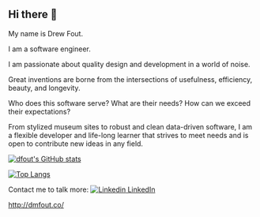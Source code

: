 ## Hi there 👋

My name is Drew Fout. 

I am a software engineer. 

I am passionate about quality design and development in a world of noise. 

Great inventions are borne from the intersections of usefulness, efficiency, beauty, and longevity. 

Who does this software serve? What are their needs? How can we exceed their expectations?



From stylized museum sites to robust and clean data-driven software, I am a flexible developer and life-long learner that strives to meet needs and is open to contribute new ideas in any field.

[![dfout's GitHub stats](https://github-readme-stats.vercel.app/api?username=dfout)](https://github.com/dfout/github-readme-stats)

[![Top Langs](https://github-readme-stats.vercel.app/api/top-langs/?username=dfout&layout=compact)](https://github.com/dfout/github-readme-stats)

Contact me to talk more: 
[![Linkedin](https://i.sstatic.net/gVE0j.png) LinkedIn](https://www.linkedin.com/in/drew-fout/)
&nbsp;

http://dmfout.co/

 
